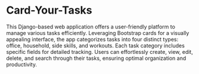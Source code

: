 # Card-Your-Tasks
This Django-based web application offers a user-friendly platform to manage various tasks efficiently. Leveraging Bootstrap cards for a visually appealing interface, the app categorizes tasks into four distinct types: office, household, side skills, and workouts. Each task category includes specific fields for detailed tracking. Users can effortlessly create, view, edit, delete, and search through their tasks, ensuring optimal organization and productivity.
